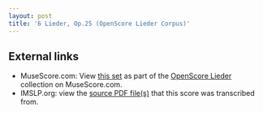 ```yaml
---
layout: post
title: '6 Lieder, Op.25 (OpenScore Lieder Corpus)'
---
```


## External links

- MuseScore.com: View [this set] as part of the [OpenScore Lieder] collection on MuseScore.com.
- IMSLP.org: view the [source PDF file(s)][IMSLP] that this score was transcribed from.

[IMSLP]: https://imslp.org/wiki/Special:ReverseLookup/98716
[this set]: https://musescore.com/openscore-lieder-corpus/sets/5032870
[OpenScore Lieder]: https://musescore.com/openscore-lieder-corpus
